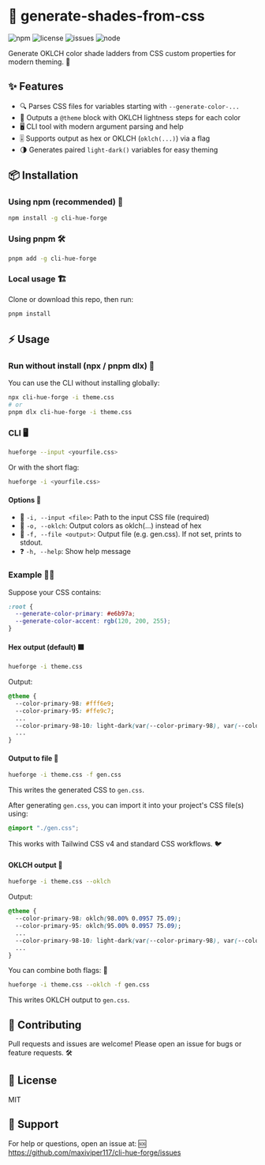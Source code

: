 
# 🎨 generate-shades-from-css

![npm](https://img.shields.io/npm/v/cli-hue-forge?style=flat-square)
![license](https://img.shields.io/github/license/maxiviper117/cli-hue-forge?style=flat-square)
![issues](https://img.shields.io/github/issues/maxiviper117/cli-hue-forge?style=flat-square)
![node](https://img.shields.io/node/v/cli-hue-forge?style=flat-square)

Generate OKLCH color shade ladders from CSS custom properties for modern theming. 🌈

## ✨ Features
- 🔍 Parses CSS files for variables starting with `--generate-color-...`
- 🧩 Outputs a `@theme` block with OKLCH lightness steps for each color
- 🖥️ CLI tool with modern argument parsing and help
- 🎚️ Supports output as hex or OKLCH (`oklch(...)`) via a flag
- 🌗 Generates paired `light-dark()` variables for easy theming

## 📦 Installation

### Using npm (recommended) 🚀
```sh
npm install -g cli-hue-forge
```

### Using pnpm 🛠️
```sh
pnpm add -g cli-hue-forge
```

### Local usage 🏗️
Clone or download this repo, then run:
```sh
pnpm install
```

## ⚡ Usage

### Run without install (npx / pnpm dlx) 🚀
You can use the CLI without installing globally:

```sh
npx cli-hue-forge -i theme.css
# or
pnpm dlx cli-hue-forge -i theme.css
```


### CLI 🖥️
```sh
hueforge --input <yourfile.css>
```
Or with the short flag:
```sh
hueforge -i <yourfile.css>
```


#### Options 📝
- 📂 `-i, --input <file>`: Path to the input CSS file (required)
- 🧪 `-o, --oklch`: Output colors as oklch(...) instead of hex
- 📄 `-f, --file <output>`: Output file (e.g. gen.css). If not set, prints to stdout.
- ❓ `-h, --help`: Show help message

### Example 🧑‍💻
Suppose your CSS contains:
```css
:root {
  --generate-color-primary: #e6b97a;
  --generate-color-accent: rgb(120, 200, 255);
}
```



#### Hex output (default) 🟪
```sh
hueforge -i theme.css
```
Output:
```css
@theme {
  --color-primary-98: #fff6e9;
  --color-primary-95: #ffe9c7;
  ...
  --color-primary-98-10: light-dark(var(--color-primary-98), var(--color-primary-10));
  ...
}
```



#### Output to file 💾
```sh
hueforge -i theme.css -f gen.css
```
This writes the generated CSS to `gen.css`.

After generating `gen.css`, you can import it into your project's CSS file(s) using:
```css
@import "./gen.css";
```
This works with Tailwind CSS v4 and standard CSS workflows. 🐦



#### OKLCH output 🌈
```sh
hueforge -i theme.css --oklch
```
Output:
```css
@theme {
  --color-primary-98: oklch(98.00% 0.0957 75.09);
  --color-primary-95: oklch(95.00% 0.0957 75.09);
  ...
  --color-primary-98-10: light-dark(var(--color-primary-98), var(--color-primary-10));
  ...
}
```


You can combine both flags: 🧃
```sh
hueforge -i theme.css --oklch -f gen.css
```
This writes OKLCH output to `gen.css`.

## 🤝 Contributing
Pull requests and issues are welcome! Please open an issue for bugs or feature requests. 🛠️

## 📄 License
MIT

## 💬 Support
For help or questions, open an issue at: 🆘
https://github.com/maxiviper117/cli-hue-forge/issues
